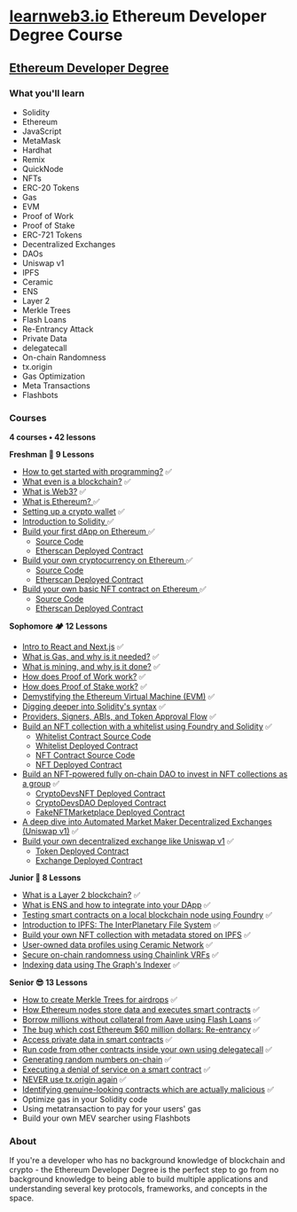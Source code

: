 # [learnweb3.io](https://learnweb3.io/) Ethereum Developer Degree Course

## [Ethereum Developer Degree](https://learnweb3.io/degrees/ethereum-developer-degree/)

### What you'll learn
- Solidity
- Ethereum
- JavaScript
- MetaMask
- Hardhat
- Remix
- QuickNode
- NFTs
- ERC-20 Tokens
- Gas
- EVM
- Proof of Work
- Proof of Stake
- ERC-721 Tokens
- Decentralized Exchanges
- DAOs
- Uniswap v1
- IPFS
- Ceramic
- ENS
- Layer 2
- Merkle Trees
- Flash Loans
- Re-Entrancy Attack
- Private Data
- delegatecall
- On-chain Randomness
- tx.origin
- Gas Optimization
- Meta Transactions
- Flashbots

### Courses

**4 courses • 42 lessons**


**Freshman 🚀 9 Lessons**

- [How to get started with programming?](https://learnweb3.io/degrees/ethereum-developer-degree/freshman/how-to-get-started-with-programming/) ✅
- [What even is a blockchain?](https://learnweb3.io/degrees/ethereum-developer-degree/freshman/what-even-is-a-blockchain/) ✅
- [What is Web3?](https://learnweb3.io/degrees/ethereum-developer-degree/freshman/what-is-web3/) ✅
- [What is Ethereum? ](https://learnweb3.io/degrees/ethereum-developer-degree/freshman/what-is-ethereum/) ✅
- [Setting up a crypto wallet](https://learnweb3.io/degrees/ethereum-developer-degree/freshman/setting-up-a-crypto-wallet/) ✅
- [Introduction to Solidity ](https://learnweb3.io/degrees/ethereum-developer-degree/freshman/introduction-to-solidity/) ✅
- [Build your first dApp on Ethereum ](https://learnweb3.io/degrees/ethereum-developer-degree/freshman/build-your-first-d-app-on-ethereum/) ✅
  - [Source Code](https://github.com/mishraji874/learnweb3.io-Ethereum-Degree-Course/tree/main/build-your-first-dapp-on-ethereum) 
  - [Etherscan Deployed Contract](https://sepolia.etherscan.io/address/0xAE78706F961f42f3503B14B5B1E4f1f4e0A7D751)
- [Build your own cryptocurrency on Ethereum ](https://learnweb3.io/degrees/ethereum-developer-degree/freshman/build-your-own-cryptocurrency-on-ethereum/) ✅
  - [Source Code](https://github.com/mishraji874/learnweb3.io-Ethereum-Degree-Course/blob/main/build-your-own-cryptocurrency-on-ethereum/LW3Token.sol) 
  - [Etherscan Deployed Contract](https://sepolia.etherscan.io/address/0x7259D66C4d5148e4f509f80Bc5b855Be53B8ce2D)
- [Build your own basic NFT contract on Ethereum ](https://learnweb3.io/degrees/ethereum-developer-degree/freshman/build-your-own-basic-nft-contract-on-ethereum/) ✅
  - [Source Code](https://github.com/mishraji874/learnweb3.io-Ethereum-Degree-Course/blob/main/build-your-own-basic-nft-contract/src/NFTee.sol) 
  - [Etherscan Deployed Contract](https://sepolia.etherscan.io/address/0xF611adA1f67fca9751cFB3a23cD41bf9b657aaFd)

**Sophomore 🏕️ 12 Lessons**

- [Intro to React and Next.js](https://learnweb3.io/degrees/ethereum-developer-degree/sophomore/intro-to-react-and-next-js/) ✅
- [What is Gas, and why is it needed?](https://learnweb3.io/degrees/ethereum-developer-degree/sophomore/what-is-gas-and-why-is-it-needed/) ✅
- [What is mining, and why is it done?](https://learnweb3.io/degrees/ethereum-developer-degree/sophomore/what-is-mining-and-why-is-it-done/) ✅
- [How does Proof of Work work?](https://learnweb3.io/degrees/ethereum-developer-degree/sophomore/how-does-proof-of-work-work/) ✅
- [How does Proof of Stake work?](https://learnweb3.io/degrees/ethereum-developer-degree/sophomore/how-does-proof-of-stake-work/) ✅
- [Demystifying the Ethereum Virtual Machine (EVM)](https://learnweb3.io/degrees/ethereum-developer-degree/sophomore/demystifying-the-ethereum-virtual-machine-evm/) ✅
- [Digging deeper into Solidity's syntax](https://learnweb3.io/degrees/ethereum-developer-degree/sophomore/digging-deeper-into-soliditys-syntax/) ✅
- [Providers, Signers, ABIs, and Token Approval Flow](https://learnweb3.io/degrees/ethereum-developer-degree/sophomore/providers-signers-abis-and-token-approval-flow/) ✅
- [Build an NFT collection with a whitelist using Foundry and Solidity](https://learnweb3.io/degrees/ethereum-developer-degree/sophomore/build-an-nft-collection-with-a-whitelist-using-foundry-and-solidity/) ✅
  - [Whitelist Contract Source Code](https://github.com/mishraji874/learnweb3.io-Ethereum-Degree-Course/blob/main/build-an-nft-collection-with-whitelist-using-foundry-and-solidity/Whitelist.sol)
  - [Whitelist Deployed Contract](https://sepolia.etherscan.io/address/0x4b8e0bd9c56d391176c0c04e30c97e0bb90fde28#code)
  - [NFT Contract Source Code](https://github.com/mishraji874/learnweb3.io-Ethereum-Degree-Course/blob/main/build-an-nft-collection-with-whitelist-using-foundry-and-solidity/CryptoDevs.sol)
  - [NFT Deployed Contract](https://sepolia.etherscan.io/address/0xa1649bfb46945ef7aedd882eba51e93119448d7f)
- [Build an NFT-powered fully on-chain DAO to invest in NFT collections as a group](https://learnweb3.io/degrees/ethereum-developer-degree/sophomore/build-an-nft-powered-fully-on-chain-dao-to-invest-in-nft-collections-as-a-group/) ✅
  - [CryptoDevsNFT Deployed Contract](https://sepolia.etherscan.io/address/0x4c66496356E70E1D4B668534c03Fb3729Ad4F8B4)
  - [CryptoDevsDAO Deployed Contract](https://sepolia.etherscan.io/address/0x5fAf508cD6DC8F07B9CB7B574c0913BeA6fE0688)
  - [FakeNFTMarketplace Deployed Contract](https://sepolia.etherscan.io/address/0xc494f8C8112827A0d0FC7B8c0fC044a904C704e6)
- [A deep dive into Automated Market Maker Decentralized Exchanges (Uniswap v1)](https://learnweb3.io/degrees/ethereum-developer-degree/sophomore/a-deep-dive-into-automated-market-maker-decentralized-exchanges-uniswap-v1/) ✅
- [Build your own decentralized exchange like Uniswap v1](https://learnweb3.io/degrees/ethereum-developer-degree/sophomore/build-your-own-decentralized-exchange-like-uniswap-v1/) ✅
  - [Token Deployed Contract](https://sepolia.etherscan.io/address/0x9e46da0f9b7318381f3831f42e73c009560406e4)
  - [Exchange Deployed Contract](https://sepolia.etherscan.io/address/0xdd805c47a619029fecffd5a657c2206c1cb4d6be)

**Junior 👷 8 Lessons**

- [What is a Layer 2 blockchain?](https://learnweb3.io/degrees/ethereum-developer-degree/junior/what-is-a-layer-2-blockchain/) ✅
- [What is ENS and how to integrate into your DApp](https://learnweb3.io/degrees/ethereum-developer-degree/junior/what-is-ens-and-how-to-integrate-into-your-d-app/) ✅
- [Testing smart contracts on a local blockchain node using Foundry](https://learnweb3.io/courses/junior/testing-smart-contracts-on-a-local-blockchain-node-using-foundry/) ✅
- [Introduction to IPFS: The InterPlanetary File System](https://learnweb3.io/courses/junior/introduction-to-ipfs-the-inter-planetary-file-system/) ✅
- [Build your own NFT collection with metadata stored on IPFS](https://learnweb3.io/courses/junior/build-your-own-nft-collection-with-metadata-stored-on-ipfs/) ✅
- [User-owned data profiles using Ceramic Network](https://learnweb3.io/degrees/ethereum-developer-degree/junior/user-owned-data-profiles-using-ceramic-network/) ✅
- [Secure on-chain randomness using Chainlink VRFs](https://learnweb3.io/courses/junior/secure-on-chain-randomness-using-chainlink-vrfs/) ✅
- [Indexing data using The Graph's Indexer](https://learnweb3.io/degrees/ethereum-developer-degree/junior/indexing-data-using-the-graphs-indexer/) ✅

**Senior 😎 13 Lessons**

- [How to create Merkle Trees for airdrops](https://learnweb3.io/degrees/ethereum-developer-degree/senior/how-to-create-merkle-trees-for-airdrops/) ✅
- [How Ethereum nodes store data and executes smart contracts](https://learnweb3.io/degrees/ethereum-developer-degree/senior/how-ethereum-nodes-store-data-and-executes-smart-contracts/) ✅
- [Borrow millions without collateral from Aave using Flash Loans](https://learnweb3.io/degrees/ethereum-developer-degree/senior/borrow-millions-without-collateral-from-aave-using-flash-loans/) ✅
- [The bug which cost Ethereum $60 million dollars: Re-entrancy](https://learnweb3.io/degrees/ethereum-developer-degree/senior/the-bug-which-cost-ethereum-60-million-dollars-re-entrancy/) ✅
- [Access private data in smart contracts](https://learnweb3.io/degrees/ethereum-developer-degree/senior/access-private-data-in-smart-contracts/) ✅
- [Run code from other contracts inside your own using delegatecall](https://learnweb3.io/degrees/ethereum-developer-degree/senior/run-code-from-other-contracts-inside-your-own-using-delegatecall/) ✅
- [Generating random numbers on-chain](https://learnweb3.io/degrees/ethereum-developer-degree/senior/generating-random-numbers-on-chain/) ✅
- [Executing a denial of service on a smart contract](https://learnweb3.io/degrees/ethereum-developer-degree/senior/executing-a-denial-of-service-on-a-smart-contract/) ✅
- [NEVER use tx.origin again](https://learnweb3.io/degrees/ethereum-developer-degree/senior/never-use-tx-origin-again/) ✅
- [Identifying genuine-looking contracts which are actually malicious](https://learnweb3.io/degrees/ethereum-developer-degree/senior/identifying-genuine-looking-contracts-which-are-actually-malicious/) ✅
- Optimize gas in your Solidity code
- Using metatransaction to pay for your users' gas
- Build your own MEV searcher using Flashbots

### About

If you're a developer who has no background knowledge of blockchain and crypto - the Ethereum Developer Degree is the perfect step to go from no background knowledge to being able to build multiple applications and understanding several key protocols, frameworks, and concepts in the space.